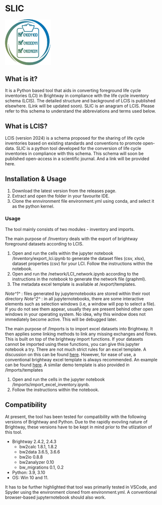 # SLIC 

<img src="icon.jpg" alt="SLIC tool icon" style="width: 30%; height: 30%;">

## What is it?
It is a Python based tool that aids in converting foreground life cycle inventories (LCI) in Brightway in compliance with the  life cycle inventory schema (LCIS). The detailed structure and background of LCIS is published elsewhere. (Link will be updated soon). SLIC is an anagram of LCIS. Please refer to this schema to understand the abbreviations and terms used below.

## What is LCIS?

LCIS (version 2024) is a schema proposed for the sharing of life cycle inventories based on existing standards and conventions to promote open-data. SLIC is a python tool developed for the conversion of life cycle inventories in compliance with this schema. This schema will soon be published open-access in a scientific journal. And a link will be provided here.

## Installation & Usage

1. Download the latest version from the releases page.
2. Extract and open the folder in your favourite IDE.
2. Clone the ennvironment file environment.yml using conda, and select it as the python kernel.

### Usage

The tool mainly consists of two modules - inventory and imports.

The main purpose of /Inventory deals with the export of brightway foreground datasets according to LCIS.
1. Open  and run the cells within the jupyter notebook /Inventory/export_lci.ipynb to generate the dataset files (csv, xlsx), dataset properties (csv) for your LCI. Follow the instructions within the notebook.
2. Open and run the /network/LCI_network.ipynb according to the instructions in the notebook to generate the network file (graphml).
3. The metadata excel template is available at /export/templates.

*Note^1^* : files generated by jupyternotebooks are stored within their root directory
*Note^2^* : in all jupyternotebooks, there are some interactive elements such as selection windows (i.e, a window will pop to select a file). If you do not see them appear, usually they are present behind other open windows in your operating system. No idea, why this window does not immediately become active. This will be debugged later.


The main purpose of /Imports is to import excel datasets into Brightway. It then applies some linking methods to link any missing exchanges and flows. This is built on top of the brightway import functions. If your datasets cannot be imported using these functions, you can give this jupyter notebook a try. There are not much strict rules for an excel template. A discussion on this can be found [here](https://stackoverflow.com/questions/73623195/brightway2-what-is-the-model-pattern-for-an-xlsx-database). However, for ease of use, a conventional brightway excel template is always recommended. An example can be found [here](https://ars.els-cdn.com/content/image/1-s2.0-S0921344922004451-mmc2.xlsx). A similar demo template is also provided in /Imports/templates

1. Open and run the cells in the jupyter notebook /Imports/import_excel_inventory.ipynb. 
2. Follow the instructions within the notebook.



## Compatibility

At present, the tool has been tested for compatibility with the following versions of Brightway and Python. Due to the rapidly evovling nature of Brightway, these versions have to be kept in mind prior to the utlization of this tool.
- Brightway 2.4.2, 2.4.3
  - bw2calc 1.8.1, 1.8.2
  - bw2data 3.6.5, 3.6.6
  - bw2io 0.8.8
  - bw2analyzer 0.10
  - bw_migrations 0.1, 0.2
- Python: 3.9, 3.10
- OS: Win 10 and 11. 

It has to be further highlighted that tool was primarily tested in VSCode, and Spyder using the environment cloned from environment.yml. A conventional browser-based jupyternotebook should also work.
